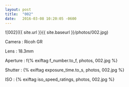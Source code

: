 ```yaml
---
layout: post
title:  "002"
date:   2016-03-08 10:20:05 -0600
---
```


![002]({{ site.url }}{{ site.baseurl  }}/photos/002.jpg)

Camera
: Ricoh GR

Lens
: 18.3mm

Aperture
: f{% exiftag f_number.to_f, photos, 002.jpg %}

Shutter
: {% exiftag exposure_time.to_s, photos, 002.jpg %}

ISO
: {% exiftag iso_speed_ratings, photos, 002.jpg %}
